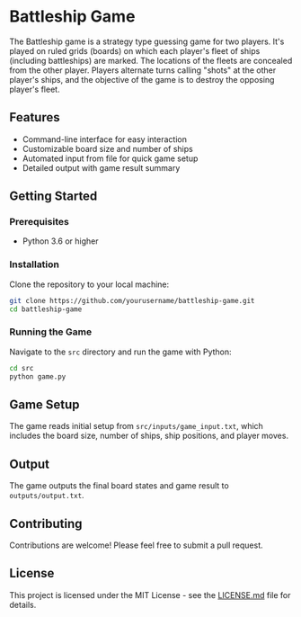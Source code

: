 
# Battleship Game

The Battleship game is a strategy type guessing game for two players. It's played on ruled grids (boards) on which each player's fleet of ships (including battleships) are marked. The locations of the fleets are concealed from the other player. Players alternate turns calling "shots" at the other player's ships, and the objective of the game is to destroy the opposing player's fleet.

## Features

- Command-line interface for easy interaction
- Customizable board size and number of ships
- Automated input from file for quick game setup
- Detailed output with game result summary

## Getting Started

### Prerequisites

- Python 3.6 or higher

### Installation

Clone the repository to your local machine:

```sh
git clone https://github.com/yourusername/battleship-game.git
cd battleship-game
```

### Running the Game

Navigate to the `src` directory and run the game with Python:

```sh
cd src
python game.py
```

## Game Setup

The game reads initial setup from `src/inputs/game_input.txt`, which includes the board size, number of ships, ship positions, and player moves.

## Output

The game outputs the final board states and game result to `outputs/output.txt`.

## Contributing

Contributions are welcome! Please feel free to submit a pull request.

## License

This project is licensed under the MIT License - see the [LICENSE.md](LICENSE) file for details.
